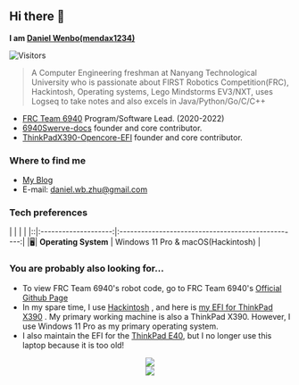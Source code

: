 <!-- ---
template: home.html
hide:
  - navigation
  - toc
--- -->

## Hi there 👋

**I am [Daniel Wenbo(mendax1234)](https://mendax1234.github.io/)**

<!-- ![visitors](https://visitor-badge.glitch.me/badge?page_id=mendax1234.mendax1234) -->
![Visitors](https://api.visitorbadge.io/api/visitors?path=https%3A%2F%2Fgithub.com%2Fmendax1234&countColor=%23263759)

> A Computer Engineering freshman at Nanyang Technological University who is
passionate about FIRST Robotics Competition(FRC), Hackintosh, Operating systems,
Lego Mindstorms EV3/NXT, uses Logseq to take notes and also excels in
Java/Python/Go/C/C++

- [FRC Team 6940](https://github.com/Team6940) Program/Software Lead.
(2020-2022)
- [6940Swerve-docs](https://github.com/mendax1234/6940Swerve-docs) founder and
core contributor.
- [ThinkPadX390-Opencore-EFI](https://github.com/mendax1234/ThinkpadX390-Opencore-EFI)
founder and core contributor.

### Where to find me

- [My Blog](https://mendax1234.github.io/blog/)
- E-mail: daniel.wb.zhu@gmail.com

### Tech preferences

|  |                      |                                                    |
|::|:--------------------:|:--------------------------------------------------:|
|🖥| **Operating System** | Windows 11 Pro & macOS(Hackintosh)                 |

### You are probably also looking for...

- To view FRC Team 6940's robot code, go to FRC Team 6940's
[Official Github Page](https://github.com/Team6940)
- In my spare time, I use [Hackintosh](https://en.wikipedia.org/wiki/Hackintosh)
, and here is [my EFI for ThinkPad X390](https://github.com/mendax1234/ThinkpadX390-Opencore-EFI)
. My primary working machine is also a ThinkPad X390. However, I use Windows 11
Pro as my primary operating system.
- I also maintain the EFI for the [ThinkPad E40](https://github.com/mendax1234/ThinkPadE40-Clover-EFI), but I no longer use this laptop because it is too old!

<center><img src="https://github-readme-stats.vercel.app/api?username=mendax1234&show_icons=true&line_height=27&count_private=true&title_color=ffffff&text_color=c9cacc&icon_color=2bbc8a&bg_color=1d1f21"></center>

<center><img src="https://github-readme-stats.vercel.app/api/top-langs/?username=mendax1234&hide=java,html,tex&title_color=ffffff&text_color=c9cacc&icon_color=2bbc8a&bg_color=1d1f21&langs_count=3"></center>
